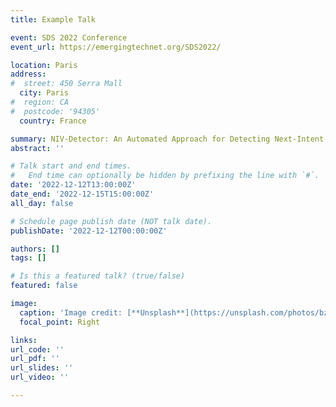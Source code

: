 ```yaml
---
title: Example Talk

event: SDS 2022 Conference
event_url: https://emergingtechnet.org/SDS2022/

location: Paris
address:
#  street: 450 Serra Mall
  city: Paris
#  region: CA
#  postcode: '94305'
  country: France

summary: NIV-Detector: An Automated Approach for Detecting Next-Intent Security Vulnerability in Android Applications
abstract: ''

# Talk start and end times.
#   End time can optionally be hidden by prefixing the line with `#`.
date: '2022-12-12T13:00:00Z'
date_end: '2022-12-15T15:00:00Z'
all_day: false

# Schedule page publish date (NOT talk date).
publishDate: '2022-12-12T00:00:00Z'

authors: []
tags: []

# Is this a featured talk? (true/false)
featured: false

image:
  caption: 'Image credit: [**Unsplash**](https://unsplash.com/photos/bzdhc5b3Bxs)'
  focal_point: Right

links:
url_code: ''
url_pdf: ''
url_slides: ''
url_video: ''

---
```

